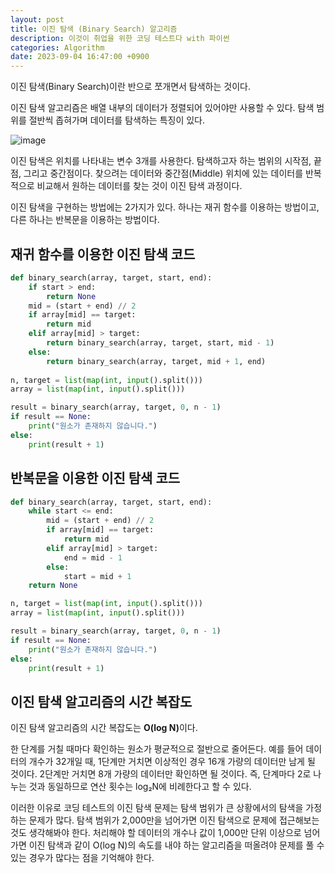 ```yaml
---
layout: post
title: 이진 탐색 (Binary Search) 알고리즘
description: 이것이 취업을 위한 코딩 테스트다 with 파이썬
categories: Algorithm
date: 2023-09-04 16:47:00 +0900
---
```

이진 탐색(Binary Search)이란 반으로 쪼개면서 탐색하는 것이다.

이진 탐색 알고리즘은 배열 내부의 데이터가 정렬되어 있어야만 사용할 수 있다. 탐색 범위를 절반씩 좁혀가며 데이터를 탐색하는 특징이 있다.

![image](https://github.com/johnkdk609/johnkdk609.github.io/assets/88493727/2e437679-b0fd-40e8-b4cb-6c2593fba3bb)

이진 탐색은 위치를 나타내는 변수 3개를 사용한다. 탐색하고자 하는 범위의 시작점, 끝점, 그리고 중간점이다. 찾으려는 데이터와 중간점(Middle) 위치에 있는 데이터를 반복적으로 비교해서 원하는 데이터를 찾는 것이 이진 탐색 과정이다.

이진 탐색을 구현하는 방법에는 2가지가 있다. 하나는 재귀 함수를 이용하는 방법이고, 다른 하나는 반복문을 이용하는 방법이다.


## 재귀 함수를 이용한 이진 탐색 코드

```python
def binary_search(array, target, start, end):
    if start > end:
        return None
    mid = (start + end) // 2
    if array[mid] == target:
        return mid
    elif array[mid] > target:
        return binary_search(array, target, start, mid - 1)
    else:
        return binary_search(array, target, mid + 1, end)
    
n, target = list(map(int, input().split()))
array = list(map(int, input().split()))

result = binary_search(array, target, 0, n - 1)
if result == None:
    print("원소가 존재하지 않습니다.")
else:
    print(result + 1)
```


## 반복문을 이용한 이진 탐색 코드

```python
def binary_search(array, target, start, end):
    while start <= end:
        mid = (start + end) // 2
        if array[mid] == target:
            return mid
        elif array[mid] > target:
            end = mid - 1
        else:
            start = mid + 1
    return None

n, target = list(map(int, input().split()))
array = list(map(int, input().split()))

result = binary_search(array, target, 0, n - 1)
if result == None:
    print("원소가 존재하지 않습니다.")
else:
    print(result + 1)
```


## 이진 탐색 알고리즘의 시간 복잡도

이진 탐색 알고리즘의 시간 복잡도는 <b>O(log N)</b>이다.

한 단계를 거칠 때마다 확인하는 원소가 평균적으로 절반으로 줄어든다. 예를 들어 데이터의 개수가 32개일 때, 1단계만 거치면 이상적인 경우 16개 가량의 데이터만 남게 될 것이다. 2단계만 거치면 8개 가량의 데이터만 확인하면 될 것이다. 즉, 단계마다 2로 나누는 것과 동일하므로 연산 횟수는 log₂N에 비례한다고 할 수 있다.

이러한 이유로 코딩 테스트의 이진 탐색 문제는 탐색 범위가 큰 상황에서의 탐색을 가정하는 문제가 많다. 탐색 범위가 2,000만을 넘어가면 이진 탐색으로 문제에 접근해보는 것도 생각해봐야 한다. 처리해야 할 데이터의 개수나 값이 1,000만 단위 이상으로 넘어가면 이진 탐색과 같이 O(log N)의 속도를 내야 하는 알고리즘을 떠올려야 문제를 풀 수 있는 경우가 많다는 점을 기억해야 한다.